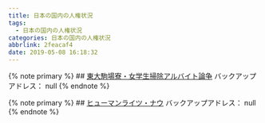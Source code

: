 ```yaml
---
title: 日本の国内の人権状況
tags:
  - 日本の国内の人権状況
categories: 日本の国内の人権状況
abbrlink: 2feacaf4
date: 2019-05-08 16:18:32
---
```

{% note primary %}
    ## [東大駒場寮・女学生掃除アルバイト論争](https://togetter.com/li/852505)
    バックアップアドレス： null
{% endnote %}<!--more-->



{% note primary %}
    ## [ヒューマンライツ・ナウ](http://hrn.or.jp/)
    バックアップアドレス： null
{% endnote %}
